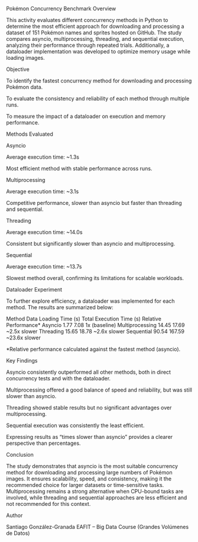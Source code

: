 Pokémon Concurrency Benchmark
Overview

This activity evaluates different concurrency methods in Python to determine the most efficient approach for downloading and processing a dataset of 151 Pokémon names and sprites hosted on GitHub. The study compares asyncio, multiprocessing, threading, and sequential execution, analyzing their performance through repeated trials. Additionally, a dataloader implementation was developed to optimize memory usage while loading images.

Objective

To identify the fastest concurrency method for downloading and processing Pokémon data.

To evaluate the consistency and reliability of each method through multiple runs.

To measure the impact of a dataloader on execution and memory performance.

Methods Evaluated

Asyncio

Average execution time: ~1.3s

Most efficient method with stable performance across runs.

Multiprocessing

Average execution time: ~3.1s

Competitive performance, slower than asyncio but faster than threading and sequential.

Threading

Average execution time: ~14.0s

Consistent but significantly slower than asyncio and multiprocessing.

Sequential

Average execution time: ~13.7s

Slowest method overall, confirming its limitations for scalable workloads.

Dataloader Experiment

To further explore efficiency, a dataloader was implemented for each method.
The results are summarized below:

Method	Data Loading Time (s)	Total Execution Time (s)	Relative Performance*
Asyncio	1.77	7.08	1x (baseline)
Multiprocessing	14.45	17.69	~2.5x slower
Threading	15.65	18.78	~2.6x slower
Sequential	90.54	167.59	~23.6x slower

*Relative performance calculated against the fastest method (asyncio).

Key Findings

Asyncio consistently outperformed all other methods, both in direct concurrency tests and with the dataloader.

Multiprocessing offered a good balance of speed and reliability, but was still slower than asyncio.

Threading showed stable results but no significant advantages over multiprocessing.

Sequential execution was consistently the least efficient.

Expressing results as “times slower than asyncio” provides a clearer perspective than percentages.

Conclusion

The study demonstrates that asyncio is the most suitable concurrency method for downloading and processing large numbers of Pokémon images. It ensures scalability, speed, and consistency, making it the recommended choice for larger datasets or time-sensitive tasks. Multiprocessing remains a strong alternative when CPU-bound tasks are involved, while threading and sequential approaches are less efficient and not recommended for this context.

Author

Santiago González-Granada
EAFIT – Big Data Course (Grandes Volúmenes de Datos)
